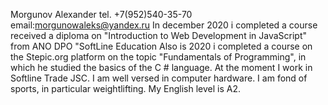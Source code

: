Morgunov Alexander
tel. +7(952)540-35-70
email:morgunowaleks@yandex.ru
In december 2020 i completed a course received a diploma on "Introduction to Web Development in JavaScript" from ANO DPO "SoftLine Education
Also is 2020 i completed a course on the Stepic.org platform on the topic "Fundamentals of Programming", in which he studied the basics of the C # language.
At the moment I work in Softline Trade JSC.
I am well versed in computer hardware.
I am fond of sports, in particular weightlifting.
My English level is A2.

